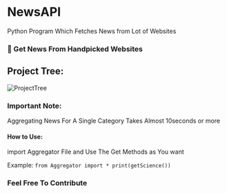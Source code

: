 # NewsAPI
Python Program Which Fetches News from Lot of Websites


### 📝 Get News From Handpicked Websites

## Project Tree:
![ProjectTree](https://github.com/Gowtham2003/NewsAggregator/blob/master/screenshots/projectTree.png)


### Important Note:
Aggregating News For A Single Category Takes Almost 10seconds or more 

#### How to Use:
import Aggregator File and Use The Get Methods as You want

Example:
` from Aggregator import *
  print(getScience())
`


### Feel Free To Contribute 
